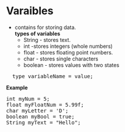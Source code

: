 # Varaibles 
+ contains for storing data.<br/>
**types of variables**<br/>
  + String - stores text.<br/>
  + int -stores integers (whole numbers)<br/>
  + float - stores floating point numbers.<br/>
  + char - stores single characters<br/>
  + boolean - stores values with two states<br/>
<pre>
  type variableName = value; 
</pre>
**Example**
<pre>
int myNum = 5;
float myFloatNum = 5.99f;
char myLetter = 'D';
boolean myBool = true;
String myText = "Hello";
</pre>

